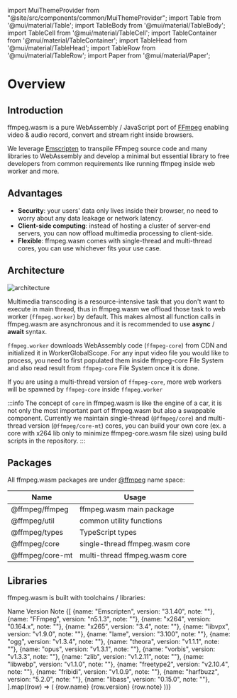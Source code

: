 import MuiThemeProvider from "@site/src/components/common/MuiThemeProvider";
import Table from '@mui/material/Table';
import TableBody from '@mui/material/TableBody';
import TableCell from '@mui/material/TableCell';
import TableContainer from '@mui/material/TableContainer';
import TableHead from '@mui/material/TableHead';
import TableRow from '@mui/material/TableRow';
import Paper from '@mui/material/Paper';

# Overview

## Introduction

ffmpeg.wasm is a pure WebAssembly / JavaScript port of [FFmpeg](https://www.ffmpeg.org/)
enabling video & audio record, convert and stream right inside browsers.

We leverage
[Emscripten](https://emscripten.org/) to transpile FFmpeg source code and many
libraries to WebAssembly and develop a minimal but essential library to free
developers from common requirements like running ffmpeg inside web worker and
more.

## Advantages

- **Security**: your users' data only lives inside their browser, no need to
    worry about any data leakage or network latency.
- **Client-side computing**: instead of hosting a cluster of server-end servers,
    you can now offload multimedia processing to client-side.
- **Flexible**: ffmpeg.wasm comes with single-thread and multi-thread cores, you
    can use whichever fits your use case.

## Architecture

![architecture](/img/ffmpegwasm-arch.png)

Multimedia transcoding is a resource-intensive task that you don't want to
execute in main thread, thus in ffmpeg.wasm we offload those task to web worker
(`ffmpeg.worker`) by default. This makes almost all function calls in ffmpeg.wasm
are asynchronous and it is recommended to use **async** / **await** syntax.

`ffmpeg.worker` downloads WebAssembly code (`ffmpeg-core`) from CDN
and initialized it in WorkerGlobalScope. For any input video file you would like
to process, you need to first populated them inside ffmpeg-core File System and
also read result from `ffmpeg-core` File System once it is done.

If you are using a multi-thread version of `ffmpeg-core`, more web workers will
be spawned by `ffmpeg-core` inside `ffmpeg.worker`

:::info
The concept of `core` in ffmpeg.wasm is like the engine of a car, it is not only
the most important part of ffmpeg.wasm but also a swappable component. Currently
we maintain single-thread (`@ffmpeg/core`) and multi-thread version
(`@ffmpeg/core-mt`) cores, you can build your own core (ex. a core with x264
 lib only to minimize ffmpeg-core.wasm file size) using build scripts in the repository.
:::

## Packages

All ffmpeg.wasm packages are under [@ffmpeg](https://www.npmjs.com/search?q=%40ffmpeg)
name space:

| Name | Usage |
| ---- | ----- |
| @ffmpeg/ffmpeg | ffmpeg.wasm main package |
| @ffmpeg/util | common utility functions |
| @ffmpeg/types | TypeScript types |
| @ffmpeg/core | single-thread ffmpeg.wasm core |
| @ffmpeg/core-mt | multi-thread ffmpeg.wasm core |

## Libraries

ffmpeg.wasm is built with toolchains / libraries:

<MuiThemeProvider>
    <TableContainer>
      <Table sx={{ minWidth: 650 }} aria-label="simple table">
        <TableHead>
          <TableRow>
            <TableCell align="center">Name</TableCell>
            <TableCell align="center">Version</TableCell>
            <TableCell align="center">Note</TableCell>
          </TableRow>
        </TableHead>
        <TableBody>
          {[
            {name: "Emscripten", version: "3.1.40", note: ""},
            {name: "FFmpeg", version: "n5.1.3", note: ""},
            {name: "x264", version: "0.164.x", note: ""},
            {name: "x265", version: "3.4", note: ""},
            {name: "libvpx", version: "v1.9.0", note: ""},
            {name: "lame", version: "3.100", note: ""},
            {name: "ogg", version: "v1.3.4", note: ""},
            {name: "theora", version: "v1.1.1", note: ""},
            {name: "opus", version: "v1.3.1", note: ""},
            {name: "vorbis", version: "v1.3.3", note: ""},
            {name: "zlib", version: "v1.2.11", note: ""},
            {name: "libwebp", version: "v1.1.0", note: ""},
            {name: "freetype2", version: "v2.10.4", note: ""},
            {name: "fribidi", version: "v1.0.9", note: ""},
            {name: "harfbuzz", version: "5.2.0", note: ""},
            {name: "libass", version: "0.15.0", note: ""},
           ].map((row) => (
            <TableRow
              key={row.name}
            >
              <TableCell component="th" scope="row">
                {row.name}
              </TableCell>
              <TableCell align="left">{row.version}</TableCell>
              <TableCell align="left">{row.note}</TableCell>
            </TableRow>
          ))}
        </TableBody>
      </Table>
    </TableContainer>
</MuiThemeProvider>
